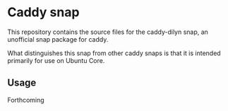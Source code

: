 # Caddy snap

This repository contains the source files for the caddy-dilyn snap, an
unofficial snap package for caddy.

What distinguishes this snap from other caddy snaps is that it is intended
primarily for use on Ubuntu Core.


## Usage

Forthcoming
